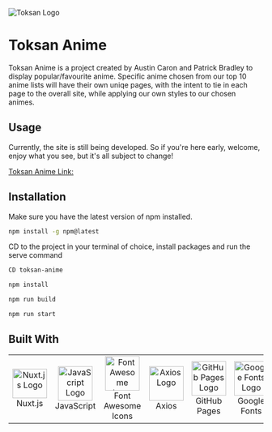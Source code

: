 ![Toksan Logo](toksan-anime/assets/icons/toksan_logo.svg)

# Toksan Anime

Toksan Anime is a project created by Austin Caron and Patrick Bradley to display popular/favourite anime. Specific anime chosen from our top 10 anime lists will have their own uniqe pages, with the intent to tie in each page to the overall site, while applying our own styles to our chosen animes.

## Usage

Currently, the site is still being developed. So if you're here early, welcome, enjoy what you see, but it's all subject to change!

[Toksan Anime Link:](https://ac59852.github.io/toksan-anime/)

## Installation

Make sure you have the latest version of npm installed.

```bash
npm install -g npm@latest
```

CD to the project in your terminal of choice, install packages and run the serve command

```bash
CD toksan-anime

npm install

npm run build

npm run start
```

## Built With

<table>
  <tr>
  <td align="center" width="160">
        <img src="https://upload.wikimedia.org/wikipedia/commons/thumb/a/ae/Nuxt_logo.svg/512px-Nuxt_logo.svg.png" width="68" height="58" alt="Nuxt.js Logo" />
      <br>Nuxt.js
    </td>
    <td align="center" width="160">
        <img src="https://upload.wikimedia.org/wikipedia/commons/thumb/9/99/Unofficial_JavaScript_logo_2.svg/1024px-Unofficial_JavaScript_logo_2.svg.png" width="68" height="68" alt="JavaScript Logo" />
      <br>JavaScript
    </td>
    <td align="center" width="160">
        <img src="https://www.drupal.org/files/styles/grid-3-2x/public/project-images/font_awesome_logo.png?itok=26GjxSRO" width="68" height="68" alt="Font Awesome Logo" />
      <br>Font Awesome Icons
    </td>
    <td align="center" width="160">
        <img src="https://nodesk.co/remote-companies/assets/logos/axios.54410526f1d4f722aa17e00d7ecc8c9c10902c40b6ede87002fca4070d2bb053.jpg" width="68" height="68" alt="Axios Logo" />
      <br>Axios
    </td>
    <td align="center" width="160">
        <img src="https://res.cloudinary.com/practicaldev/image/fetch/s--AlWXrRzS--/c_imagga_scale,f_auto,fl_progressive,h_1080,q_auto,w_1080/https://dev-to-uploads.s3.amazonaws.com/i/3uy5od7tw2jf4fh7ldlv.jpeg" width="68" height="68" alt="GitHub Pages Logo" />
      <br>GitHub Pages
    </td>
    <td align="center" width="160">
        <img src="https://pbs.twimg.com/profile_images/1366808543773384704/8qFXRmFc_400x400.png" width="68" height="68" alt="Google Fonts Logo" />
      <br>Google Fonts
    </td>
  </tr>
</table>
